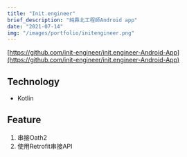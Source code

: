 ```yaml
---
title: "Init.engineer"
brief_description: "純靠北工程師Android app"
date: "2021-07-14"
img: "/images/portfolio/initengineer.png"
---
```



[https://github.com/init-engineer/init.engineer-Android-App](https://github.com/init-engineer/init.engineer-Android-App)

## Technology

* Kotlin

## Feature

1. 串接Oath2
2. 使用Retrofit串接API


